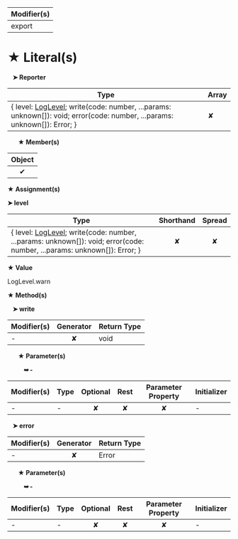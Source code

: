 | Modifier(s)                            |
|----------------------------------------|
| export |

# &#9733; Literal(s)

&nbsp;&nbsp; **&#10148; Reporter**

| Type                        | Array                           |
|-----------------------------|---------------------------------|
| { level: [LogLevel](/kernel/enum/reporter/loglevel.md); write(code: number, ...params: unknown[]): void; error(code: number, ...params: unknown[]): Error; } | ✘ |

&nbsp;&nbsp;&nbsp;&nbsp;&nbsp; **&#9733; Member(s)**

| Object                        |
|:-----------------------------:|
| ✔ |

**&#9733; Assignment(s)**

**&#10148; level**

| Type                      | Shorthand                         | Spread                        |
|---------------------------|:---------------------------------:|:-----------------------------:|
| { level: [LogLevel](/kernel/enum/reporter/loglevel.md); write(code: number, ...params: unknown[]): void; error(code: number, ...params: unknown[]): Error; } | ✘  | ✘ |

**&#9733; Value**

LogLevel.warn

**&#9733; Method(s)**

&nbsp;&nbsp; **&#10148; write**

| Modifier(s)                              | Generator                          | Return Type                       |
|------------------------------------------|:----------------------------------:|-----------------------------------|
| - | ✘ | void |

&nbsp;&nbsp;&nbsp;&nbsp;&nbsp; **&#9733; Parameter(s)**

&nbsp;&nbsp;&nbsp;&nbsp;&nbsp;&nbsp;&nbsp;&nbsp; _**&#10149; -**_

| Modifier(s)                              | Type                        | Optional                           | Rest                          | Parameter Property                          | Initializer                       |
|------------------------------------------|-----------------------------|:----------------------------------:|:-----------------------------:|:-------------------------------------------:|-----------------------------------|
| - | - | ✘  | ✘ | ✘ | - |

&nbsp;&nbsp; **&#10148; error**

| Modifier(s)                              | Generator                          | Return Type                       |
|------------------------------------------|:----------------------------------:|-----------------------------------|
| - | ✘ | Error |

&nbsp;&nbsp;&nbsp;&nbsp;&nbsp; **&#9733; Parameter(s)**

&nbsp;&nbsp;&nbsp;&nbsp;&nbsp;&nbsp;&nbsp;&nbsp; _**&#10149; -**_

| Modifier(s)                              | Type                        | Optional                           | Rest                          | Parameter Property                          | Initializer                       |
|------------------------------------------|-----------------------------|:----------------------------------:|:-----------------------------:|:-------------------------------------------:|-----------------------------------|
| - | - | ✘  | ✘ | ✘ | - |